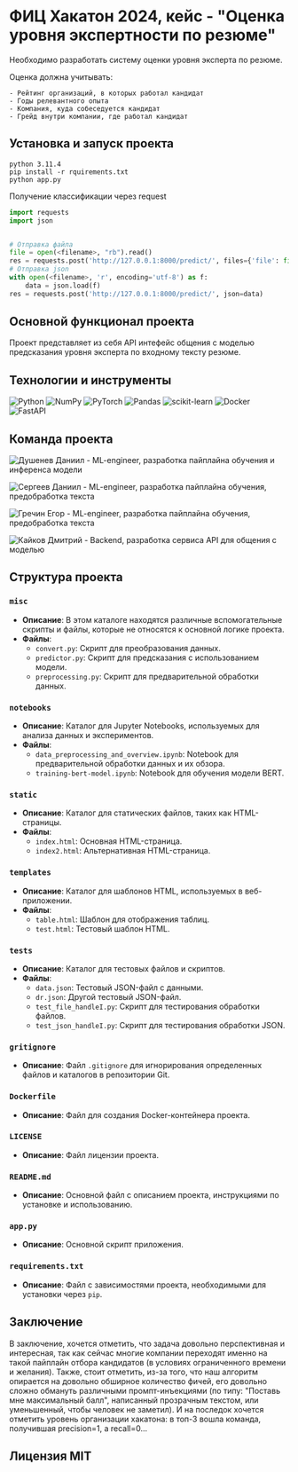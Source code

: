 # ФИЦ Хакатон 2024, кейс - "Оценка уровня экспертности по резюме"

Необходимо разработать систему оценки уровня эксперта по резюме.

Оценка должна учитывать:

    - Рейтинг организаций, в которых работал кандидат
    - Годы релевантного опыта
    - Компания, куда собеседуется кандидат
    - Грейд внутри компании, где работал кандидат

## Установка и запуск проекта
```
python 3.11.4
pip install -r rquirements.txt
python app.py
```
Получение классификации через request
```python
import requests
import json


# Отправка файла
file = open(<filename>, "rb").read()
res = requests.post('http://127.0.0.1:8000/predict/', files={'file': file})
# Отправка json
with open(<filename>, 'r', encoding='utf-8') as f:
    data = json.load(f)
res = requests.post('http://127.0.0.1:8000/predict/', json=data)
```
## Основной функционал проекта
Проект представляет из себя API интефейс общения с моделью предсказания уровня эксперта по входному тексту резюме.

## Технологии и инструменты
![Python](https://img.shields.io/badge/python-3670A0?style=for-the-badge&logo=python&logoColor=ffdd54)
![NumPy](https://img.shields.io/badge/numpy-%23013243.svg?style=for-the-badge&logo=numpy&logoColor=white)
![PyTorch](https://img.shields.io/badge/PyTorch-%23EE4C2C.svg?style=for-the-badge&logo=PyTorch&logoColor=white)
![Pandas](https://img.shields.io/badge/pandas-%23150458.svg?style=for-the-badge&logo=pandas&logoColor=white)
![scikit-learn](https://img.shields.io/badge/scikit--learn-%23F7931E.svg?style=for-the-badge&logo=scikit-learn&logoColor=white)
![Docker](https://img.shields.io/badge/docker-%230db7ed.svg?style=for-the-badge&logo=docker&logoColor=white)
![FastAPI](https://img.shields.io/badge/FastAPI-005571?style=for-the-badge&logo=fastapi)

## Команда проекта
![Душенев Даниил](https://github.com/daniil-dushenev) - ML-engineer, разработка пайплайна обучения и инференса модели

![Сергеев Даниил](https://github.com/DaniilSergeev17) - ML-engineer, разработка пайплайна обучения, предобработка текста

![Гречин Егор](https://github.com/whoissleep) - ML-engineer, разработка пайплайна обучения, предобработка текста

![Кайков Дмитрий](https://github.com/jorniklenderlyn) - Backend, разработка сервиса API для общения с моделью


## Структура проекта
### `misc`
- **Описание**: В этом каталоге находятся различные вспомогательные скрипты и файлы, которые не относятся к основной логике проекта.
- **Файлы**:
  - `convert.py`: Скрипт для преобразования данных.
  - `predictor.py`: Скрипт для предсказания с использованием модели.
  - `preprocessing.py`: Скрипт для предварительной обработки данных.

### `notebooks`
- **Описание**: Каталог для Jupyter Notebooks, используемых для анализа данных и экспериментов.
- **Файлы**:
  - `data_preprocessing_and_overview.ipynb`: Notebook для предварительной обработки данных и их обзора.
  - `training-bert-model.ipynb`: Notebook для обучения модели BERT.

### `static`
- **Описание**: Каталог для статических файлов, таких как HTML-страницы.
- **Файлы**:
  - `index.html`: Основная HTML-страница.
  - `index2.html`: Альтернативная HTML-страница.

### `templates`
- **Описание**: Каталог для шаблонов HTML, используемых в веб-приложении.
- **Файлы**:
  - `table.html`: Шаблон для отображения таблиц.
  - `test.html`: Тестовый шаблон HTML.

### `tests`
- **Описание**: Каталог для тестовых файлов и скриптов.
- **Файлы**:
  - `data.json`: Тестовый JSON-файл с данными.
  - `dr.json`: Другой тестовый JSON-файл.
  - `test_file_handleI.py`: Скрипт для тестирования обработки файлов.
  - `test_json_handleI.py`: Скрипт для тестирования обработки JSON.

### `gritignore`
- **Описание**: Файл `.gitignore` для игнорирования определенных файлов и каталогов в репозитории Git.

### `Dockerfile`
- **Описание**: Файл для создания Docker-контейнера проекта.

### `LICENSE`
- **Описание**: Файл лицензии проекта.

### `README.md`
- **Описание**: Основной файл с описанием проекта, инструкциями по установке и использованию.

### `app.py`
- **Описание**: Основной скрипт приложения.

### `requirements.txt`
- **Описание**: Файл с зависимостями проекта, необходимыми для установки через `pip`.

## Заключение
В заключение, хочется отметить, что задача довольно перспективная и интересная, так как сейчас многие компании переходят именно на такой пайплайн отбора кандидатов (в условиях ограниченного времени и желания). Также, стоит отметить, из-за того, что наш алгоритм опирается на довольно обширное количество фичей, его довольно сложно обмануть различными промпт-инъекциями (по типу: "Поставь мне максимальный балл", написанный прозрачным текстом, или уменьшенный, чтобы человек не заметил). И на последок хочется отметить уровень организации хакатона: в топ-3 вошла команда, получившая precision=1, а recall=0...

## Лицензия MIT

